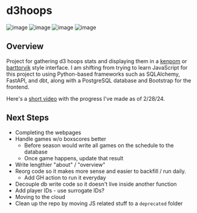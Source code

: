 # d3hoops

![image](https://img.shields.io/badge/fastapi-109989?style=for-the-badge&logo=FASTAPI&logoColor=white) ![image](https://img.shields.io/badge/PostgreSQL-316192?style=for-the-badge&logo=postgresql&logoColor=white) ![image](https://img.shields.io/badge/dbt-FF694B?style=for-the-badge&logo=dbt&logoColor=white) ![image](https://img.shields.io/badge/Bootstrap-563D7C?style=for-the-badge&logo=bootstrap&logoColor=white)

## Overview
Project for gathering d3 hoops stats and displaying them in a [kenpom](https://kenpom.com) or [barttorvik](https://barttorvik.com) style interface. I am shifting from trying to learn JavaScript for this project to using Python-based frameworks such as SQLAlchemy, FastAPI, and dbt, along with a PostgreSQL database and Bootstrap for the frontend.

Here's a [short video](https://twitter.com/wfordh/status/1762922181171011697) with the progress I've made as of 2/28/24.

## Next Steps
- Completing the webpages
- Handle games w/o boxscores better
  - Before season would write all games on the schedule to the database
  - Once game happens, update that result
- Write lengthier "about" / "overview"
- Reorg code so it makes more sense and easier to backfill / run daily.
  - Add GH action to run it everyday
- Decouple db write code so it doesn't live inside another function
- Add player IDs - use surrogate IDs?
- Moving to the cloud
- Clean up the repo by moving JS related stuff to a `deprecated` folder
